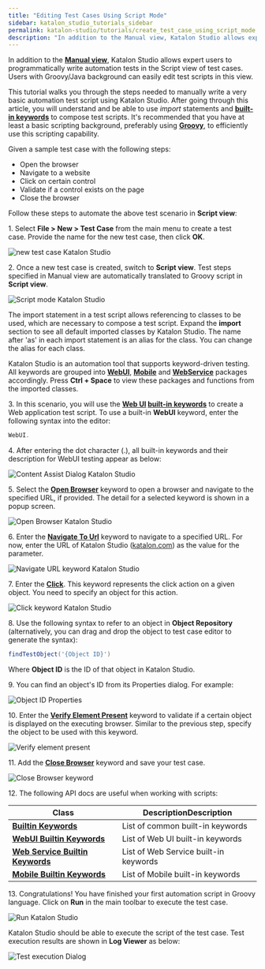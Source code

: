 ```yaml
---
title: "Editing Test Cases Using Script Mode"
sidebar: katalon_studio_tutorials_sidebar
permalink: katalon-studio/tutorials/create_test_case_using_script_mode.html
description: "In addition to the Manual view, Katalon Studio allows expert users to programmatically write automation test in the Script mode of test cases."
---
```

In addition to the **[Manual view](/x/9YEw)**, Katalon Studio allows expert users to programmatically write automation tests in the Script view of test cases. Users with Groovy/Java background can easily edit test scripts in this view.

This tutorial walks you through the steps needed to manually write a very basic automation test script using Katalon Studio. After going through this article, you will understand and be able to use _import_ statements and **[built-in keywords](/x/VQAM)** to compose test scripts. It's recommended that you have at least a basic scripting background, preferably using **[Groovy](http://groovy-lang.org/)**, to efficiently use this scripting capability.

Given a sample test case with the following steps:

*   Open the browser
*   Navigate to a website
*   Click on certain control
*   Validate if a control exists on the page
*   Close the browser

Follow these steps to automate the above test scenario in **Script view**:

1\. Select **File > New > Test Case** from the main menu to create a test case. Provide the name for the new test case, then click **OK**.

![new test case Katalon Studio](../../images/katalon-studio/tutorials/create_test_case_using_script_mode/1.-Katalon-new-test-case1.png)

2. Once a new test case is created, switch to **Script view**. Test steps specified in Manual view are automatically translated to Groovy script in **Script view**.

![Script mode Katalon Studio](../../images/katalon-studio/tutorials/create_test_case_using_script_mode/2.-Katalon-script-view.png)

The import statement in a test script allows referencing to classes to be used, which are necessary to compose a test script. Expand the **import** section to see all default imported classes by Katalon Studio. The name after 'as' in each import statement is an alias for the class. You can change the alias for each class. 

Katalon Studio is an automation tool that supports keyword-driven testing. All keywords are grouped into **[WebUI](http://docs.katalon.com/display/KD/Web+UI)**, **[Mobile](http://docs.katalon.com/display/KD/Mobile)** and **[WebService](http://docs.katalon.com/display/KD/Web+Service)** packages accordingly. Press **Ctrl + Space** to view these packages and functions from the imported classes.

3. In this scenario, you will use the **[Web UI](/x/VQAM) [built-in keywords](/x/VQAM)** to create a Web application test script. To use a built-in **WebUI** keyword, enter the following syntax into the editor:

```groovy
WebUI.

```

4. After entering the dot character (.), all built-in keywords and their description for WebUI testing appear as below:

![Content Assist Dialog Katalon Studio](../../images/katalon-studio/tutorials/create_test_case_using_script_mode/4.-Content-Assist.png)

5. Select the **[**Open Browser**](/display/KD/%5BWebUI%5D+Open+Browser)** keyword to open a browser and navigate to the specified URL, if provided. The detail for a selected keyword is shown in a popup screen.

![Open Browser Katalon Studio](../../images/katalon-studio/tutorials/create_test_case_using_script_mode/5.-Katalon-Open-Browser.png)

6\. Enter the [**Navigate To Url**](/display/KD/%5BWebUI%5D+Navigate+to+Url) keyword to navigate to a specified URL. For now, enter the URL of Katalon Studio ([katalon.com](https://www.katalon.com/)) as the value for the parameter.

![Navigate URL keyword Katalon Studio](../../images/katalon-studio/tutorials/create_test_case_using_script_mode/6.-Katalon-Nagivate-to-url.png)

7\. Enter the **[Click](/display/KD/%5BWebUI%5D+Click)**. This keyword represents the click action on a given object. You need to specify an object for this action.

![Click keyword Katalon Studio](../../images/katalon-studio/tutorials/create_test_case_using_script_mode/7.-Katalon-Click-keyword.png)

8\. Use the following syntax to refer to an object in **Object Repository** (alternatively, you can drag and drop the object to test case editor to generate the syntax):

```groovy
findTestObject('{Object ID}')

```

Where **Object ID** is the ID of that object in Katalon Studio.

9. You can find an object's ID from its Properties dialog. For example:

![Object ID Properties](../../images/katalon-studio/tutorials/create_test_case_using_script_mode/9.-Katalon-Test-Object.png)

10\. Enter the **[Verify Element Present](/display/KD/%5BWebUI%5D+Verify+Element+Present)** keyword to validate if a certain object is displayed on the executing browser. Similar to the previous step, specify the object to be used with this keyword.

![Verify element present](../../images/katalon-studio/tutorials/create_test_case_using_script_mode/10.-Katalon-Verify-Element.png)

11\. Add the [**Close Browser**](/display/KD/%5BWebUI%5D+Close+Browser) keyword and save your test case.

![Close Browser keyword](../../images/katalon-studio/tutorials/create_test_case_using_script_mode/11.-Katalon-Close-browser.png)

12\. The following API docs are useful when working with scripts:

| Class | DescriptionDescription |
| --- | --- |
| **[Builtin Keywords](http://api-docs.katalon.com/studio/v4.6.0.2/api/com/kms/katalon/core/keyword/BuiltinKeywords.html)** | List of common built-in keywords |
| **[WebUI Builtin Keywords](http://api-docs.katalon.com/studio/v4.6.0.2/api/com/kms/katalon/core/webui/keyword/WebUiBuiltInKeywords.html)** | List of Web UI built-in keywords |
| **[Web Service Builtin Keywords](http://api-docs.katalon.com/studio/v4.6.0.2/api/com/kms/katalon/core/webservice/keyword/WSBuiltInKeywords.html)** | List of Web Service built-in keywords |
| **[Mobile Builtin Keywords](http://api-docs.katalon.com/studio/v4.6.0.2/api/com/kms/katalon/core/mobile/keyword/MobileBuiltInKeywords.html)** | List of Mobile built-in keywords |

13. Congratulations! You have finished your first automation script in Groovy language. Click on **Run** in the main toolbar to execute the test case.

![Run Katalon Studio](../../images/katalon-studio/tutorials/create_test_case_using_script_mode/13.-Katalon-Run.png)

Katalon Studio should be able to execute the script of the test case. Test execution results are shown in **Log Viewer** as below:

![Test execution Dialog](../../images/katalon-studio/tutorials/create_test_case_using_script_mode/13b-Katalon-Log-viewer.png)
